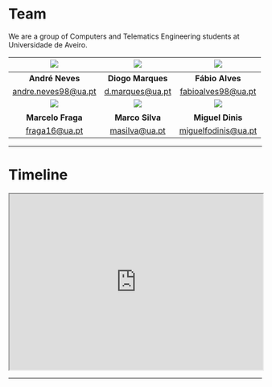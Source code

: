 # Team
We are a group of Computers and Telematics Engineering students at Universidade de Aveiro.

| &nbsp;&nbsp;&nbsp;&nbsp;&nbsp;&nbsp; <img src="../img/team/rsz_neves.jpg"> &nbsp;&nbsp;&nbsp;&nbsp;&nbsp;&nbsp;| &nbsp;&nbsp;&nbsp;&nbsp;&nbsp;&nbsp; <img src="../img/team/rsz_diogo.jpg"> &nbsp;&nbsp;&nbsp;&nbsp;&nbsp;&nbsp;| &nbsp;&nbsp;&nbsp;&nbsp;&nbsp;&nbsp;<img src="../img/team/rsz_fabio.jpg">&nbsp;&nbsp;&nbsp;&nbsp;&nbsp;&nbsp; |
| :---: | :---: | :---: |
|**André Neves**|**Diogo Marques**|**Fábio Alves**|
|andre.neves98@ua.pt|d.marques@ua.pt|fabioalves98@ua.pt|
| &nbsp;&nbsp;&nbsp;&nbsp;&nbsp;&nbsp; <img src="../img/team/rsz_fraga.jpg"> &nbsp;&nbsp;&nbsp;&nbsp;&nbsp;&nbsp;| &nbsp;&nbsp;&nbsp;&nbsp;&nbsp;&nbsp; <img src="../img/team/rsz_marco.jpg"> &nbsp;&nbsp;&nbsp;&nbsp;&nbsp;&nbsp;| &nbsp;&nbsp;&nbsp;&nbsp;&nbsp;&nbsp;<img src="../img/team/rsz_dinis.jpg">&nbsp;&nbsp;&nbsp;&nbsp;&nbsp;&nbsp; |
|**Marcelo Fraga**|**Marco Silva**|**Miguel Dinis**|
|fraga16@ua.pt|masilva@ua.pt|miguelfodinis@ua.pt|

<!-- ![Team](img/team.jpg) -->

---

# Timeline

<iframe src="https://docs.google.com/spreadsheets/d/e/2PACX-1vT0iav4tlPus3D-tpo2saHtSogIDbF25aZ12TKd37tQIlFm1MOytTkqAVkci_s6U1tpZd2NkQHGLGDW/pubhtml?gid=0&single=true" width="100%" height="350"></iframe>

---